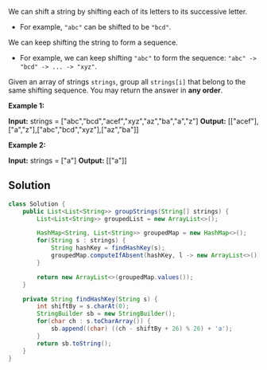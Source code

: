 We can shift a string by shifting each of its letters to its successive letter.

- For example, `"abc"` can be shifted to be `"bcd"`.

We can keep shifting the string to form a sequence.

- For example, we can keep shifting `"abc"` to form the sequence: `"abc" -> "bcd" -> ... -> "xyz"`.

Given an array of strings `strings`, group all `strings[i]` that belong to the same shifting sequence. You may return the answer in **any order**.

**Example 1:**

**Input:** strings = ["abc","bcd","acef","xyz","az","ba","a","z"]
**Output:** [["acef"],["a","z"],["abc","bcd","xyz"],["az","ba"]]

**Example 2:**

**Input:** strings = ["a"]
**Output:** [["a"]]


## Solution

```java
class Solution {
    public List<List<String>> groupStrings(String[] strings) {
        List<List<String>> groupedList = new ArrayList<>();

        HashMap<String, List<String>> groupedMap = new HashMap<>();
        for(String s : strings) {
            String hashKey = findHashKey(s);
            groupedMap.computeIfAbsent(hashKey, l -> new ArrayList<>()).add(s);
        }

        return new ArrayList<>(groupedMap.values());
    }

    private String findHashKey(String s) {
        int shiftBy = s.charAt(0);
        StringBuilder sb = new StringBuilder();
        for(char ch : s.toCharArray()) {
            sb.append((char) ((ch - shiftBy + 26) % 26) + 'a');
        }
        return sb.toString();
    }
}
```